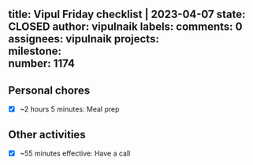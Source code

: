 title:	Vipul Friday checklist | 2023-04-07
state:	CLOSED
author:	vipulnaik
labels:	
comments:	0
assignees:	vipulnaik
projects:	
milestone:	
number:	1174
--
## Personal chores

- [x] ~2 hours 5 minutes: Meal prep

## Other activities

- [x] ~55 minutes effective: Have a call
